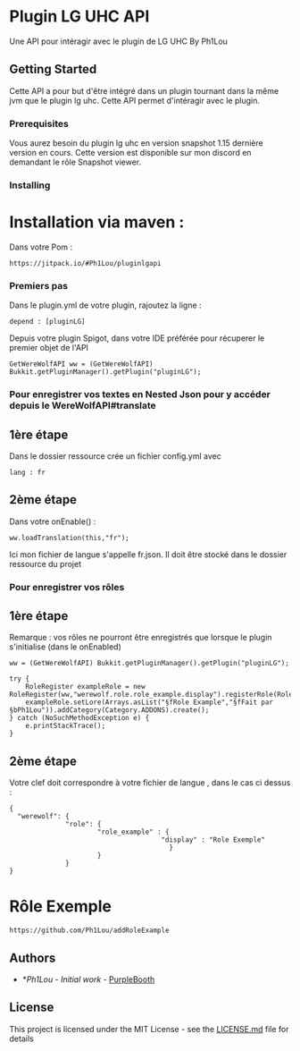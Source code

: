 # Plugin LG UHC API

Une API pour intéragir avec le plugin de LG UHC By Ph1Lou

## Getting Started

Cette API a pour but d'être intégré dans un plugin tournant dans la même jvm que le plugin lg uhc. Cette API permet d'intéragir avec le plugin.

### Prerequisites
Vous aurez besoin du plugin lg uhc en version snapshot 1.15 dernière version en cours. Cette version est disponible sur mon discord en demandant le rôle Snapshot viewer.



### Installing

# Installation via maven :

Dans votre Pom :
```
https://jitpack.io/#Ph1Lou/pluginlgapi
```

### Premiers pas

Dans le plugin.yml de votre plugin, rajoutez la ligne :
```
depend : [pluginLG]
```

Depuis votre plugin Spigot, dans votre IDE préférée pour récuperer le premier objet de l'API

```
GetWereWolfAPI ww = (GetWereWolfAPI) Bukkit.getPluginManager().getPlugin("pluginLG");
```

### Pour enregistrer vos textes en Nested Json pour y accéder depuis le WereWolfAPI#translate

## 1ère étape

Dans le dossier ressource crée un fichier config.yml avec 
```
lang : fr 
```

## 2ème étape

Dans votre onEnable() :
```
ww.loadTranslation(this,"fr");
```
Ici mon fichier de langue s'appelle fr.json. Il doit être stocké dans le dossier ressource du projet

### Pour enregistrer vos rôles

## 1ère étape

Remarque : vos rôles ne pourront être enregistrés que lorsque le plugin s'initialise (dans le onEnabled)

```
ww = (GetWereWolfAPI) Bukkit.getPluginManager().getPlugin("pluginLG");

try {
    RoleRegister exampleRole = new RoleRegister(ww,"werewolf.role.role_example.display").registerRole(RoleExample.class);
    exampleRole.setLore(Arrays.asList("§fRole Example","§fFait par §bPh1Lou")).addCategory(Category.ADDONS).create();
} catch (NoSuchMethodException e) {
    e.printStackTrace();  
}               
```
## 2ème étape

Votre clef doit correspondre à votre fichier de langue , dans le cas ci dessus :
```
{
  "werewolf": {
              "role": {
                      "role_example" : {
                                      "display" : "Role Exemple"
                                        }
                      }
              }
}
```


# Rôle Exemple
```
https://github.com/Ph1Lou/addRoleExample
```

## Authors

* **Ph1Lou* - *Initial work* - [PurpleBooth](https://github.com/Ph1Lou)


## License

This project is licensed under the MIT License - see the [LICENSE.md](LICENSE.md) file for details



